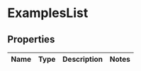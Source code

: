 
# ExamplesList

## Properties
Name | Type | Description | Notes
------------ | ------------- | ------------- | -------------




